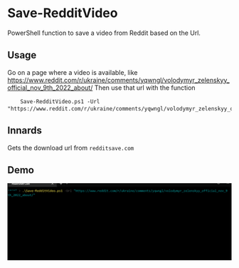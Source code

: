 # Save-RedditVideo

PowerShell function to save a video from Reddit based on the Url.

## Usage

Go on a page where a video is available, like https://www.reddit.com/r/ukraine/comments/yqwngl/volodymyr_zelenskyy_official_nov_9th_2022_about/
Then use that url with the function

```
    Save-RedditVideo.ps1 -Url "https://www.reddit.com/r/ukraine/comments/yqwngl/volodymyr_zelenskyy_official_nov_9th_2022_about/"
```


## Innards

Gets the download url from ```redditsave.com``` 

## Demo

![Demo](https://raw.githubusercontent.com/arsscriptum/PowerShell.SaveRedditVideo/main/doc/demo.gif)